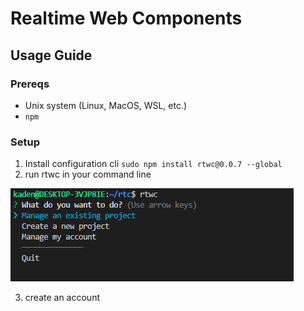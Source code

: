 # Realtime Web Components

## Usage Guide

### Prereqs

* Unix system (Linux, MacOS, WSL, etc.)
* `npm`

### Setup

1. Install configuration cli `sudo npm install rtwc@0.0.7 --global` 
2. run rtwc in your command line 

![cli](screenshots/cli.png)


3. create an account 

